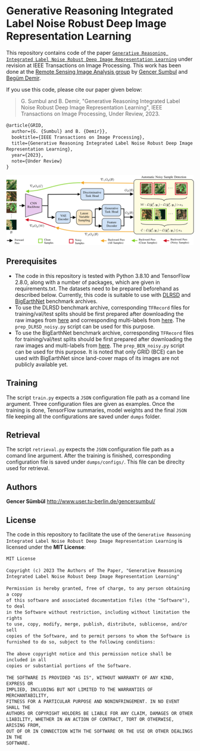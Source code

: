 # Generative Reasoning Integrated Label Noise Robust Deep Image Representation Learning
This repository contains code of the paper [`Generative Reasoning Integrated Label Noise Robust Deep Image Representation Learning`](https://arxiv.org/abs/2212.01261) under revision at IEEE Transactions on Image Processing. This work has been done at the [Remote Sensing Image Analysis group](https://www.rsim.tu-berlin.de/menue/remote_sensing_image_analysis_group/) by [Gencer Sumbul](http://www.user.tu-berlin.de/gencersumbul/) and [Begüm Demir](https://begumdemir.com/).

If you use this code, please cite our paper given below:

> G. Sumbul and B. Demіr, "Generative Reasoning Integrated Label Noise Robust Deep Image Representation Learning", IEEE Transactions on Image Processing, Under Review, 2023.

```
@article{GRID,
  author={G. {Sumbul} and B. {Demіr}},
  booktitle={IEEE Transactions on Image Processing}, 
  title={Generative Reasoning Integrated Label Noise Robust Deep Image Representation Learning}, 
  year={2023},
  note={Under Review}
}

```

![](figure.png)

## Prerequisites
* The code in this repository is tested with Python 3.8.10 and TensorFlow 2.8.0, along with a number of packages, which are given in requirements.txt. The datasets need to be prepared beforehand as described below. Currently, this code is suitable to use with [DLRSD](https://sites.google.com/view/zhouwx/dataset#h.p_hQS2jYeaFpV0) and [BigEarthNet](http://bigearth.net/) benchmark archives.
* To use the DLRSD benchmark archive, corresponding `TFRecord` files for training/val/test splits should be first prepared after downloading the raw images from [here](http://weegee.vision.ucmerced.edu/datasets/landuse.html) and corresponding multi-labels from [here](https://drive.google.com/file/d/1DtKiauowCB0ykjFe8v0OVvT76rEfOk0v/view?usp=sharing). The `prep_DLRSD_noisy.py` script can be used for this purpose. 
* To use the BigEarthNet benchmark archive, corresponding `TFRecord` files for training/val/test splits should be first prepared after downloading the raw images and multi-labels from [here](https://bigearth.net/#downloads). The `prep_BEN_noisy.py` script can be used for this purpose. It is noted that only GRID (BCE) can be used with BigEarthNet since land-cover maps of its images are not publicly available yet.  

## Training
The script `train.py` expects a `JSON` configuration file path as a comand line argument. Three configuration files are given as examples. Once the training is done, TensorFlow summaries, model weights and the final `JSON` file keeping all the configurations are saved under `dumps` folder. 

## Retrieval
The script `retrieval.py` expects the `JSON` configuration file path as a comand line argument. After the training is finished, corresponding configuration file is saved under `dumps/configs/`. This file can be direclty used for retrieval.

## Authors
**Gencer Sümbül**
http://www.user.tu-berlin.de/gencersumbul/


## License
The code in this repository to facilitate the use of the `Generative Reasoning Integrated Label Noise Robust Deep Image Representation Learning` is licensed under the **MIT License**:

```
MIT License

Copyright (c) 2023 The Authors of The Paper, "Generative Reasoning Integrated Label Noise Robust Deep Image Representation Learning"

Permission is hereby granted, free of charge, to any person obtaining a copy
of this software and associated documentation files (the "Software"), to deal
in the Software without restriction, including without limitation the rights
to use, copy, modify, merge, publish, distribute, sublicense, and/or sell
copies of the Software, and to permit persons to whom the Software is
furnished to do so, subject to the following conditions:

The above copyright notice and this permission notice shall be included in all
copies or substantial portions of the Software.

THE SOFTWARE IS PROVIDED "AS IS", WITHOUT WARRANTY OF ANY KIND, EXPRESS OR
IMPLIED, INCLUDING BUT NOT LIMITED TO THE WARRANTIES OF MERCHANTABILITY,
FITNESS FOR A PARTICULAR PURPOSE AND NONINFRINGEMENT. IN NO EVENT SHALL THE
AUTHORS OR COPYRIGHT HOLDERS BE LIABLE FOR ANY CLAIM, DAMAGES OR OTHER
LIABILITY, WHETHER IN AN ACTION OF CONTRACT, TORT OR OTHERWISE, ARISING FROM,
OUT OF OR IN CONNECTION WITH THE SOFTWARE OR THE USE OR OTHER DEALINGS IN THE
SOFTWARE.
```
